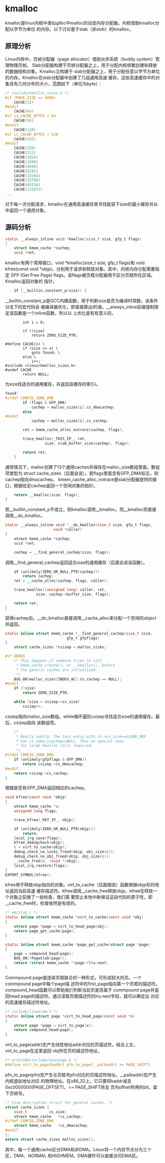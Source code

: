 # kmalloc
kmalloc是linux内核中类似glibc中malloc的动态内存分配器。内核借助kmalloc分配以字节为单位
的内存。以下讨论基于slab（非slub）的kmalloc。


## 原理分析
Linux内核中，页帧分配器（page allocator）借助伙伴系统（buddy system）管理物理页帧。
Slab分配器构建于页帧分配器之上，用于分配内核频繁创建和释放的数据结构对象。Kmalloc又构建于
slab分配器之上，用于分配任意以字节为单位的内存。Kmalloc在slab分配器中创建了几组通用高速
缓存。这些高速缓存中的对象具有几何分布的大小，范围如下（单位为byte）：
```c
/* include/kmalloc_sizes.h */
#if (PAGE_SIZE == 4096)
	CACHE(32)
#endif
	CACHE(64)
#if L1_CACHE_BYTES < 64
	CACHE(96)
#endif
	CACHE(128)
#if L1_CACHE_BYTES < 128
	CACHE(192)
#endif
	CACHE(256)
	CACHE(512)
	CACHE(1024)
	CACHE(2048)
	CACHE(4096)
	CACHE(8192)
	CACHE(16384)
	CACHE(32768)
	CACHE(65536)
	CACHE(131072)
...
```
对于每一次分配请求，kmalloc在通用高速缓存里寻找能容下size的最小缓存并从中返回一个通用对象。


## 源码分析

```c
static __always_inline void *kmalloc(size_t size, gfp_t flags)
{
	struct kmem_cache *cachep;
	void *ret;
```

kmalloc有两个常用接口，void *kmalloc(size_t size, gfp_t flags)和
void kfree(const void *objp)，分别用于请求和释放对象。其中，内核内存分配需要指定
GFP (Get Free Page) flags。该flags被页框分配器用于区分页框所在区域。Kmalloc返回对象的
指针。

```c
	if (__builtin_constant_p(size)) {
```

__builtin_constant_p是GCC内建函数，用于判断size是否为编译时常数。该条件分支下的宏代码会
被编译器优化，即直接算出i的值。__always_inline前缀强制限定该函数是一个inline函数，所以以
上优化是有有意义的。


```
		int i = 0;

		if (!size)
			return ZERO_SIZE_PTR;

#define CACHE(x) \
		if (size <= x) \
			goto found; \
		else \
			i++;
#include <linux/kmalloc_sizes.h>
#undef CACHE
		return NULL;
```

为size找适合的通用缓存，并返回该缓存的索引i。


```c
found:
#ifdef CONFIG_ZONE_DMA
		if (flags & GFP_DMA)
			cachep = malloc_sizes[i].cs_dmacachep;
		else
#endif
			cachep = malloc_sizes[i].cs_cachep;

		ret = kmem_cache_alloc_notrace(cachep, flags);

		trace_kmalloc(_THIS_IP_, ret,
			      size, slab_buffer_size(cachep), flags);

		return ret;
	}
```

通常情况下，malloc创建了13个通用caches并保存在malloc_size数组里面。数组项类型为
struct cache_sizes（后面会说）。若flags里面含有GFP_DMA标志，则cachep指向dmacachep。
kmem_cache_alloc_notrace是slab分配器提供的接口，根据给定cachep返回一个空闲对象的指针。


```c
	return __kmalloc(size, flags);
}
```

若__builtin_constant_p不成立，则kmalloc调用__kmalloc。而__kmalloc则直接调用__do_kmalloc。


```c
static __always_inline void *__do_kmalloc(size_t size, gfp_t flags,
					  void *caller)
{
	struct kmem_cache *cachep;
	void *ret;

	cachep = __find_general_cachep(size, flags);
```

调用__find_general_cachep返回适合size的通用缓存（后面会说该函数）。

```c
	if (unlikely(ZERO_OR_NULL_PTR(cachep)))
		return cachep;
	ret = __cache_alloc(cachep, flags, caller);

	trace_kmalloc((unsigned long) caller, ret,
		      size, cachep->buffer_size, flags);

	return ret;
}
```

获得cachep后，__do_kmalloc直接调用__cache_alloc来分配一个空闲的object并返回。

```c
static inline struct kmem_cache *__find_general_cachep(size_t size,
							gfp_t gfpflags)
{
	struct cache_sizes *csizep = malloc_sizes;

#if DEBUG
	/* This happens if someone tries to call
	 * kmem_cache_create(), or __kmalloc(), before
	 * the generic caches are initialized.
	 */
	BUG_ON(malloc_sizes[INDEX_AC].cs_cachep == NULL);
#endif
	if (!size)
		return ZERO_SIZE_PTR;

	while (size > csizep->cs_size)
		csizep++;
```

csizep指向malloc_size数组。while循环遍历csizep寻找适合size的通用缓存。最后，csizep指向
该数组项。


```c
	/*
	 * Really subtle: The last entry with cs->cs_size==ULONG_MAX
	 * has cs_{dma,}cachep==NULL. Thus no special case
	 * for large kmalloc calls required.
	 */
#ifdef CONFIG_ZONE_DMA
	if (unlikely(gfpflags & GFP_DMA))
		return csizep->cs_dmacachep;
#endif
	return csizep->cs_cachep;
}
```

根据是否有GFP_DMA返回相应的cachep。


```c
void kfree(const void *objp)
{
	struct kmem_cache *c;
	unsigned long flags;

	trace_kfree(_RET_IP_, objp);

	if (unlikely(ZERO_OR_NULL_PTR(objp)))
		return;
	local_irq_save(flags);
	kfree_debugcheck(objp);
	c = virt_to_cache(objp);
	debug_check_no_locks_freed(objp, obj_size(c));
	debug_check_no_obj_freed(objp, obj_size(c));
	__cache_free(c, (void *)objp);
	local_irq_restore(flags);
}
EXPORT_SYMBOL(kfree);
```

kfree用于释放objp指向的对象。virt_to_cache（后面细说）函数根据objp存的地址返回当前高速
缓存描述符。kfree调用__cache_free释放objp。kfree在释放一个对象之前做了一些检查，我们需
要禁止本地中断保证这段代码的原子性，即__cache_free时，检查依然是有效的。


```c
/* mm/slab.c */
static inline struct kmem_cache *virt_to_cache(const void *obj)
{
	struct page *page = virt_to_head_page(obj);
	return page_get_cache(page);
}

static inline struct kmem_cache *page_get_cache(struct page *page)
{
	page = compound_head(page);
	BUG_ON(!PageSlab(page));
	return (struct kmem_cache *)page->lru.next;
}
```

Commpound page是连续页框联合的一种形式，可形成较大的页。一个commpound page中每个page描
述符中的first_page指向第一个页框的描述符。compound_head函数可以帮助我们判断当前页是否属于
commpound page并返回head page的描述符。通过读取页框描述符的lru.next字段，就可以确定出
对应的高速缓存描述符地址。


```c
/* include/linux/mm.h */
static inline struct page *virt_to_head_page(const void *x)
{
	struct page *page = virt_to_page(x);
	return compound_head(page);
}
```

virt_to_page(addr)宏产生线性地址addr对应的页描述符。结合上文，virt_to_page在这里返回
obj所在页的描述符地址。

```c
/* arch/x86/include/asm/page.h */
#define virt_to_page(kaddr)	pfn_to_page(__pa(kaddr) >> PAGE_SHIFT)
```

pfn_to_page(pfn)宏产生与页框号pfn对应的页描述符地址。__pa(kaddr)宏产生内核虚拟地址对应
的物理地址。在x86_32上，它只要将kaddr减去0xc0000000(PAGE_OFFSET)。>> PAGE_SHIFT除去
页内offset所用的bit，留下页帧号。

```c
/* Size description struct for general caches. */
struct cache_sizes {
	size_t		 	cs_size;
	struct kmem_cache	*cs_cachep;
#ifdef CONFIG_ZONE_DMA
	struct kmem_cache	*cs_dmacachep;
#endif
};
extern struct cache_sizes malloc_sizes[];
```

其中，每一个通用cache区分DMA和非DMA。Linux将一个内存节点分为三个区，DMA、NORMAL
和HIGHMEM。DMA硬件可以直接访问DMA区。
